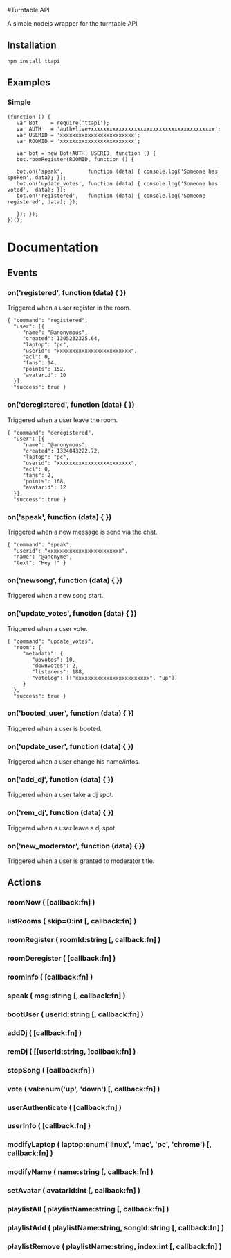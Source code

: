 #Turntable API

A simple nodejs wrapper for the turntable API

## Installation
    npm install ttapi

## Examples

### Simple
    (function () {
       var Bot    = require('ttapi');
       var AUTH   = 'auth+live+xxxxxxxxxxxxxxxxxxxxxxxxxxxxxxxxxxxxxxxx';
       var USERID = 'xxxxxxxxxxxxxxxxxxxxxxxx';
       var ROOMID = 'xxxxxxxxxxxxxxxxxxxxxxxx';

       var bot = new Bot(AUTH, USERID, function () {
       bot.roomRegister(ROOMID, function () {

       bot.on('speak',        function (data) { console.log('Someone has spoken', data); });
       bot.on('update_votes', function (data) { console.log('Someone has voted',  data); });
       bot.on('registered',   function (data) { console.log('Someone registered', data); });

       }); });
    })();


# Documentation


## Events

### on('registered', function (data) { })

Triggered when a user register in the room.

    { "command": "registered",
      "user": [{
         "name": "@anonymous",
         "created": 1305232325.64,
         "laptop": "pc",
         "userid": "xxxxxxxxxxxxxxxxxxxxxxxx",
         "acl": 0,
         "fans": 14,
         "points": 152,
         "avatarid": 10
      }],
      "success": true }


### on('deregistered', function (data) { })

Triggered when a user leave the room.

    { "command": "deregistered",
      "user": [{
         "name": "@anonymous",
         "created": 1324043222.72,
         "laptop": "pc",
         "userid": "xxxxxxxxxxxxxxxxxxxxxxxx",
         "acl": 0,
         "fans": 2,
         "points": 168,
         "avatarid": 12
      }],
      "success": true }

### on('speak', function (data) { })

Triggered when a new message is send via the chat.

    { "command": "speak",
      "userid": "xxxxxxxxxxxxxxxxxxxxxxxx",
      "name": "@anonyme",
      "text": "Hey !" }


### on('newsong', function (data) { })

Triggered when a new song start.

### on('update_votes', function (data) { })

Triggered when a user vote.

    { "command": "update_votes",
      "room": {
         "metadata": {
            "upvotes": 10,
            "downvotes": 2,
            "listeners": 188,
            "votelog": [["xxxxxxxxxxxxxxxxxxxxxxxx", "up"]]
         }
      },
      "success": true }

### on('booted_user', function (data) { })

Triggered when a user is booted.

### on('update_user', function (data) { })

Triggered when a user change his name/infos.

### on('add_dj', function (data) { })

Triggered when a user take a dj spot.

### on('rem_dj', function (data) { })

Triggered when a user leave a dj spot.

### on('new_moderator', function (data) { })

Triggered when a user is granted to moderator title.


## Actions

### roomNow ( [callback:fn] )

### listRooms ( skip=0:int [, callback:fn] )

### roomRegister ( roomId:string [, callback:fn] )

### roomDeregister ( [callback:fn] )

### roomInfo ( [callback:fn] )

### speak ( msg:string [, callback:fn] )

### bootUser ( userId:string [, callback:fn] )

### addDj ( [callback:fn] )

### remDj ( [[userId:string, ]callback:fn] )

### stopSong ( [callback:fn] )

### vote ( val:enum('up', 'down') [, callback:fn] )

### userAuthenticate ( [callback:fn] )

### userInfo ( [callback:fn] )

### modifyLaptop ( laptop:enum('linux', 'mac', 'pc', 'chrome') [, callback:fn] )

### modifyName ( name:string [, callback:fn] )

### setAvatar ( avatarId:int [, callback:fn] )

### playlistAll ( playlistName:string [, callback:fn] )

### playlistAdd ( playlistName:string, songId:string [, callback:fn] )

### playlistRemove ( playlistName:string, index:int [, callback:fn] )
